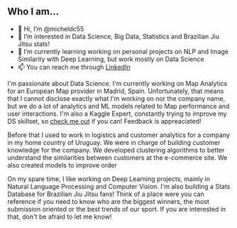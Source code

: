 ## Who I am...

- 👋 Hi, I’m @micheldc55
- 👀 I’m interested in Data Science, Big Data, Statistics and Brazilian Jiu Jitsu stats!
- 🌱 I’m currently learning working on personal projects on NLP and Image Similarity with Deep Learning, but work mostly on Data Science
- 📫 You can reach me through [LinkedIn](https://www.linkedin.com/in/michel-davidovich-ds/)

I'm passionate about Data Science. I'm currently working on Map Analytics for an European Map provider in Madrid, Spain. Unfortunately, that means that I cannot disclose exactly what I'm working on nor the company name, but we do a lot of analytics and ML models related to Map performance and user interactions. I'm also a Kaggle Expert, constantly trying to improve my DS skillset, so [check me out](https://www.kaggle.com/micheldc55) if you can! Feedback is appreaciated!

Before that I used to work in logistics and customer analytics for a company in my home country of Uruguay. We were in charge of building customer knowledge for the company. We developed clustering algorithms to better understand the similarities between customers at the e-commerce site. We also created models to improve order 

On my spare time, I like working on Deep Learning projects, mainly in Natural Language Processing and Computer Vision. I'm also building a Stats Database for Brazilian Jiu Jitsu fans! Think of a place were you can reference if you need to know who are the biggest winners, the most submission oriented or the best trends of our sport. If you are interested in that, don't be afraid to let me know!

<!---
micheldc55/micheldc55 is a ✨ special ✨ repository because its `README.md` (this file) appears on your GitHub profile.
You can click the Preview link to take a look at your changes.
--->
